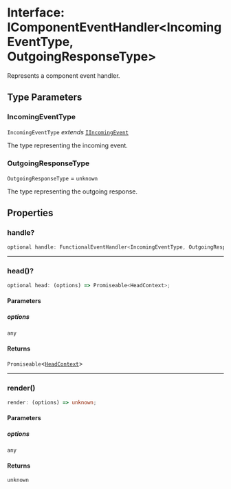 # Interface: IComponentEventHandler\<IncomingEventType, OutgoingResponseType\>

Represents a component event handler.

## Type Parameters

### IncomingEventType

`IncomingEventType` *extends* [`IIncomingEvent`](IIncomingEvent.md)

The type representing the incoming event.

### OutgoingResponseType

`OutgoingResponseType` = `unknown`

The type representing the outgoing response.

## Properties

### handle?

```ts
optional handle: FunctionalEventHandler<IncomingEventType, OutgoingResponseType>;
```

***

### head()?

```ts
optional head: (options) => Promiseable<HeadContext>;
```

#### Parameters

##### options

`any`

#### Returns

`Promiseable`\<[`HeadContext`](HeadContext.md)\>

***

### render()

```ts
render: (options) => unknown;
```

#### Parameters

##### options

`any`

#### Returns

`unknown`
